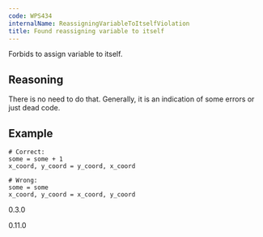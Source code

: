 ```yaml
---
code: WPS434
internalName: ReassigningVariableToItselfViolation
title: Found reassigning variable to itself
---
```


Forbids to assign variable to itself.

## Reasoning
There is no need to do that. Generally, it is an indication of some
errors or just dead code.

## Example

    # Correct:
    some = some + 1
    x_coord, y_coord = y_coord, x_coord
    
    # Wrong:
    some = some
    x_coord, y_coord = x_coord, y_coord

<div class="versionadded">

0.3.0

</div>

<div class="versionchanged">

0.11.0

</div>